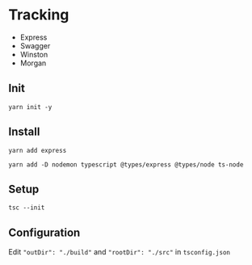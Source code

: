 # Tracking
- Express
- Swagger
- Winston
- Morgan

## Init
```shell
yarn init -y
```

## Install
```shell
yarn add express
```

```shell
yarn add -D nodemon typescript @types/express @types/node ts-node
```

## Setup
```shell
tsc --init
```

## Configuration
Edit `"outDir": "./build"` and `"rootDir": "./src"` in `tsconfig.json`